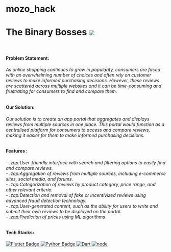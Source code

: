 # mozo_hack

<h1>The Binary Bosses
 <img src="https://media.giphy.com/media/hvRJCLFzcasrR4ia7z/giphy.gif" width="30px"/>
</h1>
<br>
<h4 >
 Problem Statement:
</h4>

<h6>
As online shopping continues to grow in popularity, consumers are
faced with an overwhelming number of choices and often rely on customer reviews to make
informed purchasing decisions. However, these reviews are scattered across multiple
websites and it can be time-consuming and frustrating for consumers to find and compare
them.
</h6>

<h4 >
 <h4 >

Our Solution:

</h4>



<h6>

Our solution is to create an app portal that aggregates and displays reviews from multiple sources in one place. This portal would function as a centralised platform for consumers to access and compare reviews, making it easier for them to make informed purchasing decisions.

</h6>



<h4 >
 Features :
</h4>

<h6>
- :zap:User-friendly interface with search and filtering options to easily find and compare
reviews.
<br>
- :zap:Aggregation of reviews from multiple sources, including e-commerce sites, social
media, and forums.
<br>
- :zap:Categorization of reviews by product category, price range, and other relevant
criteria.
<br>
- :zap:Detection and removal of fake or incentivized reviews using advanced fraud
detection technology.
<br>
- :zap:User-generated content, such as the ability for users to write and submit their own
reviews to be displayed on the portal.
<br>
- :zap:Prediction of prices using ML algorithms
<br>
</h6>

<h4 >
 Tech Stacks:
</h4>



<div id="badges">
  <a href="#">
    <img src="https://cdn-icons-png.flaticon.com/512/2882/2882487.png" alt="Flutter Badge" style="width:50px; height:50px/>
  </a>
  <br>
  <a href="#">
    <img src="https://cdn-icons-png.flaticon.com/512/5968/5968350.png" alt="Python Badge" style="width:50px; height:50px/>
  </a>
  <br>
  <a href="#">
    <img src="https://avatars.githubusercontent.com/u/1609975?s=280&v=4" alt="Dart" style="width:50px; height:50px/>
  </a>
  <br>
  <a href="#">
    <img src="https://cdn-icons-png.flaticon.com/512/5968/5968322.png" alt="node" style="width:50px; height:50px/>
  </a>
 <br>
  <a href="#">
    <img src="https://raw.githubusercontent.com/devicons/devicon/master/icons/nodejs/nodejs-original-wordmark.svg" alt="node" style="width:50px; height:50px/>
  </a>
                                 
  
</div>
<h4>ML MODEL</h4>
 <div></div>

